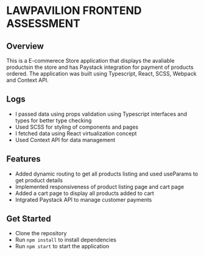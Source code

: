 # LAWPAVILION FRONTEND ASSESSMENT

## Overview

This is a E-commerece Store application that displays the avaliable productsin the store and has Paystack integration for payment of products ordered. The application was built using Typescript, React, SCSS, Webpack and Context API.

## Logs

- I passed data using props validation using Typescript interfaces and types for better type checking
- Used SCSS for styling of components and pages
- I fetched data using React virtualization concept
- Used Context API for data management

## Features

- Added dynamic routing to get all products listing and used useParams to get product details
- Implemented responsiveness of product listing page and cart page
- Added a cart page to display all products added to cart
- Intgrated Paystack API to manage customer payments

## Get Started

- Clone the repository
- Run `npm install` to install dependencies
- Run `npm start` to start the application
